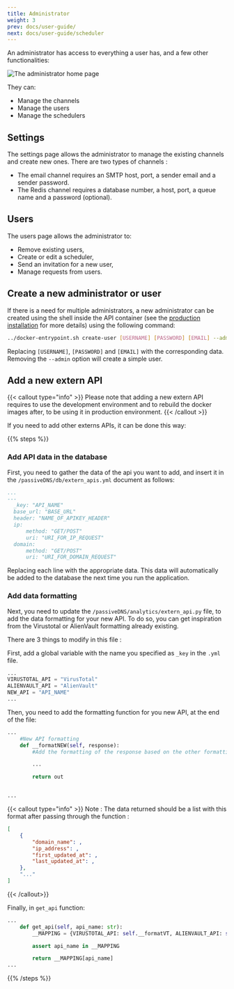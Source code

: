 ```yaml
---
title: Administrator
weight: 3
prev: docs/user-guide/
next: docs/user-guide/scheduler
---
```


An administrator has access to everything a user has, and a few other functionalities:

![The administrator home page](/screenshots/admin-home.png)

They can:
- Manage the channels
- Manage the users
- Manage the schedulers

## Settings

The settings page allows the administrator to manage the existing channels and create new ones.
There are two types of channels :
- The email channel requires an SMTP host, port, a sender email and a sender password.
- The Redis channel requires a database number, a host, port, a queue name and a password (optional).

## Users

The users page allows the administrator to:
- Remove existing users,
- Create or edit a scheduler,
- Send an invitation for a new user,
- Manage requests from users.

## Create a new administrator or user

If there is a need for multiple administrators, a new administrator can be created using the shell inside the API container (see the [production installation](../../installation/production/#create-an-admin-user) for more details) using the following command:

```bash
../docker-entrypoint.sh create-user [USERNAME] [PASSWORD] [EMAIL] --admin
```
Replacing `[USERNAME]`, `[PASSWORD]` and `[EMAIL]` with the corresponding data.
Removing the `--admin` option will create a simple user.

## Add a new extern API

{{< callout type="info" >}}
  Please note that adding a new extern API requires to use the development environment and to rebuild the docker images after, to be using it in production environment.
{{< /callout >}}

If you need to add other externs APIs, it can be done this way: 

{{% steps %}}

### Add API data in the database

First, you need to gather the data of the api you want to add, and insert it in the `/passiveDNS/db/extern_apis.yml` document as follows:

```yml {filename="extern_apis.yml"}
...
---
  _key: "API_NAME"
  base_url: "BASE_URL"
  header: "NAME_OF_APIKEY_HEADER"
  ip: 
      method: "GET/POST"
      uri: "URI_FOR_IP_REQUEST"
  domain: 
      method: "GET/POST"
      uri: "URI_FOR_DOMAIN_REQUEST"

```

Replacing each line with the appropriate data.
This data will automatically be added to the database the next time you run the application.

### Add data formatting

Next, you need to update the `/passiveDNS/analytics/extern_api.py` file, to add the data formatting for your new API. To do so, you can get inspiration from the Virustotal or AlienVault formatting already existing.

There are 3 things to modify in this file :

First, add a global variable with the name you specified as `_key` in the `.yml` file.
```python {filename="extern_apis.yml", linenos=table,linenostart=9}
...
VIRUSTOTAL_API = "VirusTotal"
ALIENVAULT_API = "AlienVault"
NEW_API = "API_NAME"
...
```

Then, you need to add the formatting function for you new API, at the end of the file:
```python {filename="extern_apis.yml", linenos=table,linenostart=127}
...
    #New API formatting
    def __formatNEW(self, response):
        #Add the formatting of the response based on the other formatting functions.

        ...

        return out


...
```
{{< callout type="info" >}}
Note : The data returned should be a list with this format after passing through the function :
```json
[
    {
        "domain_name": ,
        "ip_address": ,
        "first_updated_at": ,
        "last_updated_at": ,
    },
    "..."
]
```
{{< /callout>}}


Finally, in `get_api` function:
```python {filename="extern_apis.yml", linenos=table,linenostart=74}
...
    def get_api(self, api_name: str):
        __MAPPING = {VIRUSTOTAL_API: self.__formatVT, ALIENVAULT_API: self.__formatAV, NEW_API: self.__formatNEW}

        assert api_name in __MAPPING

        return __MAPPING[api_name]
...
```

{{% /steps %}}
